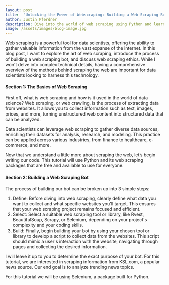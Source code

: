 ```yaml
---
layout: post
title:  "Unlocking the Power of Webscraping: Building a Web Scraping Bot"
author: Justin Pferdner
description: Dive into the world of web scraping using Python and learn how to extract valuable data from websites.
image: /assets/images/blog-image.jpg
---
```


Web scraping is a powerful tool for data scientists, offering the ability to gather valuable information from the vast expanse of the internet. In this blog post, I want to explore the art of web scraping, introduce the process of building a web scraping bot, and discuss web scraping ethics. While I won't delve into complex technical details, having a comprehensive overview of the methods behind scraping the web are important for data scientists looking to harness this technology.

#### Section 1: The Basics of Web Scraping

First off, what is web scraping and how is it used in the world of data science? Web scraping, or web crawling, is the process of extracting data from websites. It allows you to collect information such as text, images, prices, and more, turning unstructured web content into structured data that can be analyzed.

Data scientists can leverage web scraping to gather diverse data sources, enriching their datasets for analysis, research, and modeling. This practice can be applied across various industries, from finance to healthcare, e-commerce, and more.

Now that we understand a little more about scraping the web, let’s begin writing our code. This tutorial will use Python and its web scraping packages that are free and available to use for everyone.

#### Section 2: Building a Web Scraping Bot

The process of building our bot can be broken up into 3 simple steps:

1. Define: Before diving into web scraping, clearly define what data you want to collect and what specific websites you'll target. This ensures that your web scraping project remains focused and efficient.
2. Select: Select a suitable web scraping tool or library, like Rvest, BeautifulSoup, Scrapy, or Selenium, depending on your project's complexity and your coding skills.
3. Build: Finally, begin building your bot by using your chosen tool or library to develop a script to collect data from the websites. This script should mimic a user's interaction with the website, navigating through pages and collecting the desired information.

I will leave it up to you to determine the exact purpose of your bot. For this tutorial, we are interested in scraping information from KSL.com, a popular news source. Our end goal is to analyze trending news topics.

For this tutorial we will be using Selenium, a package built for Python. 



